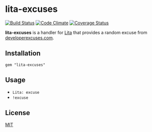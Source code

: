 # lita-excuses

[![Build Status](https://travis-ci.org/webdestroya/lita-excuses.png)](https://travis-ci.org/webdestroya/lita-excuses)
[![Code Climate](https://codeclimate.com/github/webdestroya/lita-excuses.png)](https://codeclimate.com/github/webdestroya/lita-excuses)
[![Coverage Status](https://coveralls.io/repos/webdestroya/lita-excuses/badge.png)](https://coveralls.io/r/webdestroya/lita-excuses)

**lita-excuses** is a handler for [Lita](https://github.com/jimmycuadra/lita) that provides a random excuse from [developerexcuses.com](http://developerexcuses.com/).


## Installation

    gem "lita-excuses"

## Usage

* `Lita: excuse`
* `!excuse`

## License

[MIT](http://opensource.org/licenses/MIT)
